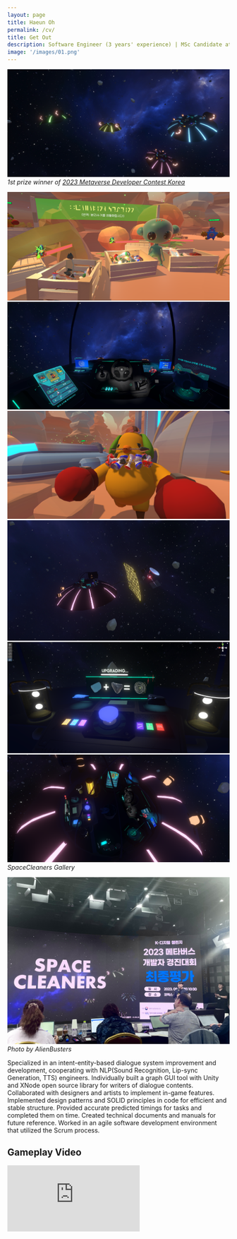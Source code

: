 ```yaml
---
layout: page
title: Haeun Oh
permalink: /cv/
title: Get Out
description: Software Engineer (3 years' experience) | MSc Candidate at KAIST
image: '/images/01.png'
---
```


![Surface](/images/50.png#wide)
*1st prize winner of [2023 Metaverse Developer Contest Korea](https://www.metaversedev.kr/board_notice/%EC%B5%9C%EC%A2%85-%EA%B2%B0%EA%B3%BC-%EB%B0%9C%ED%91%9C-2023-%EB%A9%94%ED%83%80%EB%B2%84%EC%8A%A4-%EA%B0%9C%EB%B0%9C%EC%9E%90-%EA%B2%BD%EC%A7%84%EB%8C%80%ED%9A%8C-%EC%B5%9C%EC%A2%85-%EA%B2%B0%EA%B3%BC-%EB%B0%9C%ED%91%9C)*

<div class="gallery-box">
  <div class="gallery">
    <img src="/images/100.png" loading="lazy">
    <img src="/images/101.png" loading="lazy">
    <img src="/images/102.png" loading="lazy">
    <img src="/images/103.png" loading="lazy">
    <img src="/images/104.png" loading="lazy">
    <img src="/images/105.png" loading="lazy">
  </div>
  <em>SpaceCleaners Gallery</em>
</div>

![Learn](/images/106.jpg)
*Photo by AlienBusters*

Specialized in an intent-entity-based dialogue system improvement and development, cooperating
with NLP(Sound Recognition, Lip-sync Generation, TTS) engineers.
Individually built a graph GUI tool with Unity and XNode open source library for writers of dialogue
contents. Collaborated with designers and artists to implement in-game features.
Implemented design patterns and SOLID principles in code for efficient and stable structure. Provided accurate predicted timings for tasks and completed them on time. Created technical documents and manuals for future reference. Worked in an agile software development environment that utilized the Scrum process.


## Gameplay Video

<p><iframe src="https://www.youtube.com/embed/tZOjrRMGvQI?si=dyWXTKqzYndIHbnw" loading="lazy" frameborder="0" allowfullscreen></iframe></p>